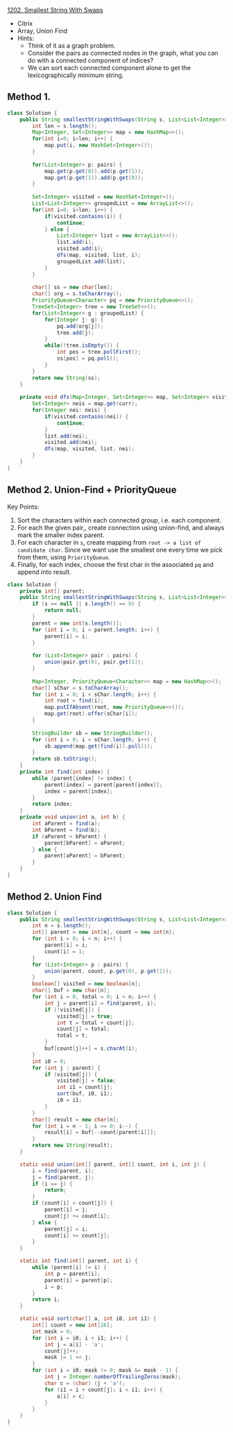 [1202. Smallest String With Swaps](https://leetcode.com/problems/smallest-string-with-swaps/)

* Citrix
* Array, Union Find
* Hints:
    * Think of it as a graph problem.
    * Consider the pairs as connected nodes in the graph, what you can do with a connected component of indices?
    * We can sort each connected component alone to get the lexicographically minimum string.
    
    
## Method 1.
```java
class Solution {
    public String smallestStringWithSwaps(String s, List<List<Integer>> pairs) {
        int len = s.length();
        Map<Integer, Set<Integer>> map = new HashMap<>();
        for(int i=0; i<len; i++) {
            map.put(i, new HashSet<Integer>());
        }
        
        for(List<Integer> p: pairs) {
            map.get(p.get(0)).add(p.get(1));
            map.get(p.get(1)).add(p.get(0));
        }
        
        Set<Integer> visited = new HashSet<Integer>();
        List<List<Integer>> groupedList = new ArrayList<>();
        for(int i=0; i<len; i++) {
            if(visited.contains(i)) {
                continue;
            } else {
                List<Integer> list = new ArrayList<>();
                list.add(i);
                visited.add(i);
                dfs(map, visited, list, i);
                groupedList.add(list);
            }
        }
        
        char[] ss = new char[len];
        char[] org = s.toCharArray();
        PriorityQueue<Character> pq = new PriorityQueue<>();
        TreeSet<Integer> tree = new TreeSet<>();
        for(List<Integer> g : groupedList) {
            for(Integer j: g) {
                pq.add(org[j]);
                tree.add(j);
            }
            while(!tree.isEmpty()) {
                int pos = tree.pollFirst();
                ss[pos] = pq.poll();
            }
        }
        return new String(ss);
    }
    
    private void dfs(Map<Integer, Set<Integer>> map, Set<Integer> visited, List<Integer> list, int curr) {
        Set<Integer> neis = map.get(curr);
        for(Integer nei: neis) {
            if(visited.contains(nei)) {
                continue;
            }
            list.add(nei);
            visited.add(nei);
            dfs(map, visited, list, nei);
        }
    }
}
```

## Method 2. Union-Find + PriorityQueue
Key Points:
1. Sort the characters within each connected group, i.e. each component.
2. For each the given pair,, create connection using union-find, and always mark the smaller index parent.
3. For each character in `s`, create mapping from `root -> a list of candidate char`. Since we want use the smallest one every time
we pick from them, using `PriorityQueue`.
4. Finally, for each index, choose the first char in the associated `pq` and append into result.

```java
class Solution {
    private int[] parent;
    public String smallestStringWithSwaps(String s, List<List<Integer>> pairs) {
        if (s == null || s.length() == 0) {
            return null;
        }
        parent = new int[s.length()];
        for (int i = 0; i < parent.length; i++) {
            parent[i] = i;
        }
        
        for (List<Integer> pair : pairs) {
            union(pair.get(0), pair.get(1));
        }
        
        Map<Integer, PriorityQueue<Character>> map = new HashMap<>();
        char[] sChar = s.toCharArray();
        for (int i = 0; i < sChar.length; i++) {
            int root = find(i);
            map.putIfAbsent(root, new PriorityQueue<>());
            map.get(root).offer(sChar[i]);
        }
        
        StringBuilder sb = new StringBuilder();
        for (int i = 0; i < sChar.length; i++) {
            sb.append(map.get(find(i)).poll());
        }
        return sb.toString();
    }
    private int find(int index) {
        while (parent[index] != index) {
            parent[index] = parent[parent[index]];
            index = parent[index];
        }
        return index;
    }
    private void union(int a, int b) {
        int aParent = find(a);
        int bParent = find(b);
        if (aParent < bParent) {
            parent[bParent] = aParent;
        } else {
            parent[aParent] = bParent;
        }
    }
}
```


## Method 2. Union Find
```java
class Solution {
    public String smallestStringWithSwaps(String s, List<List<Integer>> pairs) {
        int n = s.length();
        int[] parent = new int[n], count = new int[n];
        for (int i = 0; i < n; i++) {
            parent[i] = i;
            count[i] = 1;
        }
        for (List<Integer> p : pairs) {
            union(parent, count, p.get(0), p.get(1));
        }
        boolean[] visited = new boolean[n];
        char[] buf = new char[n];
        for (int i = 0, total = 0; i < n; i++) {
            int j = parent[i] = find(parent, i);
            if (!visited[j]) {
                visited[j] = true;
                int t = total + count[j];
                count[j] = total;
                total = t;
            }
            buf[count[j]++] = s.charAt(i);
        }
        int i0 = 0;
        for (int j : parent) {
            if (visited[j]) {
                visited[j] = false;
                int i1 = count[j];
                sort(buf, i0, i1);
                i0 = i1;
            }
        }
        char[] result = new char[n];
        for (int i = n - 1; i >= 0; i--) {
            result[i] = buf[--count[parent[i]]];
        }
        return new String(result);
    }

    static void union(int[] parent, int[] count, int i, int j) {
        i = find(parent, i);
        j = find(parent, j);
        if (i == j) {
            return;
        }
        if (count[i] < count[j]) {
            parent[i] = j;
            count[j] += count[i];
        } else {
            parent[j] = i;
            count[i] += count[j];
        }
    }

    static int find(int[] parent, int i) {
        while (parent[i] != i) {
            int p = parent[i];
            parent[i] = parent[p];
            i = p;
        }
        return i;
    }

    static void sort(char[] a, int i0, int i1) {
        int[] count = new int[26];
        int mask = 0;
        for (int i = i0; i < i1; i++) {
            int j = a[i] - 'a';
            count[j]++;
            mask |= 1 << j;
        }
        for (int i = i0; mask != 0; mask &= mask - 1) {
            int j = Integer.numberOfTrailingZeros(mask);
            char c = (char) (j + 'a');
            for (i1 = i + count[j]; i < i1; i++) {
                a[i] = c;
            }
        }
    }
}
```


